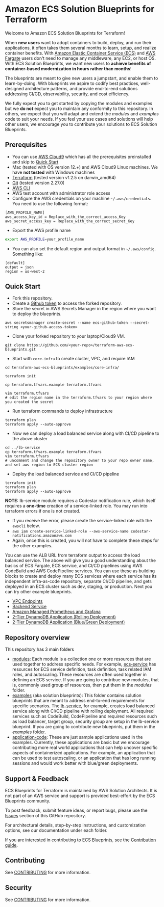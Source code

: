 # Amazon ECS Solution Blueprints for Terraform
Welcome to Amazon ECS Solution Blueprints for Terraform!

When **new users** want to adopt containers to build, deploy, and run their applications, it often takes them several months to  learn, setup, and realize container benefits. With [Amazon Elastic Container Service (ECS)](https://aws.amazon.com/ecs/) and [AWS Fargate](https://aws.amazon.com/fargate/) users don't need to manage any middleware, any EC2, or host OS. With ECS Solution Blueprints, we want new users to **achieve benefits of container-based modernization in hours rather than months**!

The blueprints are meant to give new users a jumpstart, and enable them to learn-by-doing. With blueprints we aspire to codify best practices, well-designed architecture patterns, and provide end-to-end solutions addressing CI/CD, observability, security, and cost efficiency.

We fully expect you to get started by copying the modules and examples but we **do not** expect you to maintain any conformity to this repository. In others, we expect that you will adapt and extend the *modules* and *examples* code to suit your needs. If you feel your use cases and solutions will help other users, we encourage you to contribute your solutions to ECS Solution Blueprints.

## Prerequisites
* You can use [AWS Cloud9](https://aws.amazon.com/cloud9/) which has all the prerequisites preinstalled and skip to [Quick Start](#quick-start)
* Mac (tested with OS version 12.+) and AWS Cloud9 Linux machines. We have **not tested** with Windows machines
* [Terraform](https://learn.hashicorp.com/tutorials/terraform/install-cli) (tested version v1.2.5 on darwin_amd64)
* [Git](https://github.com/git-guides/install-git) (tested version 2.27.0)
* [AWS CLI](https://docs.aws.amazon.com/cli/latest/userguide/getting-started-install.html#getting-started-install-instructions)
* AWS test account with administrator role access
* Configure the AWS credentials on your machine `~/.aws/credentials`. You need to use the following format:
```shell
[AWS_PROFILE_NAME]
aws_access_key_id = Replace_with_the_correct_access_Key
aws_secret_access_key = Replace_with_the_correct_secret_Key
```
* Export the AWS profile name
```bash
export AWS_PROFILE=your_profile_name
```
* You can also set the default region and output format in `~/.aws/config`. Something like:
```shell
[default]
output = json
region = us-west-2
```
## Quick Start
* Fork this repository.
* Create a [Github token](https://docs.github.com/en/authentication/keeping-your-account-and-data-secure/creating-a-personal-access-token) to access the forked repository.
* Store the secret in AWS Secrets Manager in the region where you want to deploy the blueprints.
```shell
aws secretsmanager create-secret --name ecs-github-token --secret-string <your-github-access-token>
```
* Clone your forked repository to your laptop/Cloud9 VM.
```shell
git clone https://github.com/<your-repo>/terraform-aws-ecs-blueprints.git
```
* Start with `core-infra` to create cluster, VPC, and require IAM
```shell
cd terraform-aws-ecs-blueprints/examples/core-infra/

terraform init

cp terraform.tfvars.example terraform.tfvars

vim terraform.tfvars
# edit the region name in the terraform.tfvars to your region where you created the secret
```
* Run terraform commands to deploy infrastructure
```shell
terraform plan
terraform apply --auto-approve
```
* Now we can deploy a load balanced service along with CI/CD pipeline to the above cluster
```shell
cd ../lb-service
cp terraform.tfvars.example terraform.tfvars
vim terraform.tfvars
# uncomment and change the repository owner to your repo owner name, and set aws region to ECS cluster region
```
* Deploy the load balanced service and CI/CD pipeline
```shell
terraform init
terraform plan
terraform apply --auto-approve
```

**NOTE:** lb-service module requires a Codestar notification rule, which itself requires a **one-time** creation of a service-linked role. You may run into terraform errors if one is not created.  
  *  If you receive the error, please create the service-linked role with the `awscli` below.
  * `aws iam create-service-linked-role --aws-service-name codestar-notifications.amazonaws.com`
  * Again, once this is created, you will not have to complete these steps for the other examples.

You can use the ALB URL from terraform output to access the load balanced service. The above will give you a good understanding about the basics of ECS Fargate, ECS service, and CI/CD pipelines using AWS CodeBuild and AWS CodePipeline services. You can use these as building blocks to create and deploy many ECS services where each service has its independent infra-as-code repository, separate CI/CD pipeline, and gets deployed in an ECS cluster such as dev, staging, or production. Next you can try other example blueprints.
* [VPC Endpoints](./examples/vpc-endpoints/README.md)
* [Backend Service](./examples/backend-service/README.md)
* [Amazon Managed Prometheus and Grafana](./examples/prometheus/README.md)
* [2-Tier DynamoDB Application (Rolling Deployment)](./examples/rolling-deployment/README.md)
* [2-Tier DynamoDB Application (Blue/Green Deployment)](./examples/blue-green-deployment/README.md)

## Repository overview
This repository has 3 main folders
* [modules](./modules): Each module is a collection one or more resources that are used together to address specific needs. For example, [ecs-service](./modules/ecs-service) has resources for ECS service definition, task definition, task related IAM roles, and autoscaling. These resources are often used together in defining an ECS service. If you are going to contribue new modules, that is, commonly used group of resources, then put them in the *modules* folder.
* [examples](./examples) (aka solution blueprints): This folder contains solution blueprints that are meant to address end-to-end requirements for specific scenarios. The [lb-service](./examples/lb-service), for example, creates load balanced service along with CI/CD pipeline with rolling deployment. All required services such as CodeBuild, CodePipeline and required resources such as load balancer, target group, security group are setup in the lb-service blueprint. If you are going to contribute new blueprints, put them in the *examples* folder.
* [application-code](./application-code): These are just sample applications used in the examples. Currently, these applications are basic but we encourage contributing more real world applications that can help uncover specific aspects of containerized applications. For example, an application that can be used to test autoscaling, or an application that has long running sessions and would work better with blue/green deployments.

## Support & Feedback

ECS Blueprints for Terraform is maintained by AWS Solution Architects. It is not part of an AWS service and support is provided best-effort by the ECS Blueprints community.

To post feedback, submit feature ideas, or report bugs, please use the [Issues](https://github.com/aws-ia/terraform-aws-ecs-blueprints/issues) section of this GitHub repository.

For architectural details, step-by-step instructions, and customization options, see our documentation under each folder.

If you are interested in contributing to ECS Blueprints, see the [Contribution guide](CONTRIBUTING.md).

## Contributing

See [CONTRIBUTING](CONTRIBUTING.md) for more information.

## Security

See [CONTRIBUTING](CONTRIBUTING.md#security-issue-notifications) for more information.
